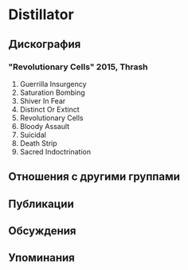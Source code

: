 # Distillator



## Дискография

### "Revolutionary Cells" 2015, Thrash

1. Guerrilla Insurgency
2. Saturation Bombing
3. Shiver In Fear
4. Distinct Or Extinct
5. Revolutionary Cells
6. Bloody Assault
7. Suicidal
8. Death Strip
9. Sacred Indoctrination


## Отношения с другими группами


## Публикации


## Обсуждения


## Упоминания

